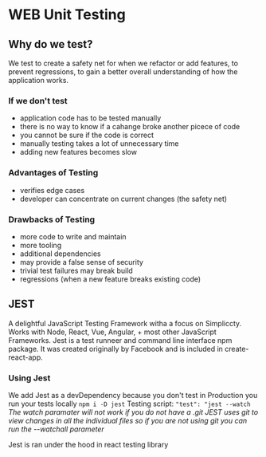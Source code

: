 # WEB Unit Testing

## Why do we test?

 We test to create a safety net for when we refactor or add features, to prevent regressions, to gain a better overall understanding of how the application works.

### If we don't test
  * application code has to be tested manually
  * there is no way to know if a cahange broke another picece of code
  * you cannot be sure if the code is correct
  * manually testing takes a lot of unnecessary time
  * adding new features becomes slow

### Advantages of Testing
  * verifies edge cases
  * developer can concentrate on current changes (the safety net)
  
### Drawbacks of Testing
  * more code to write and maintain
  * more tooling
  * additional dependencies
  * may provide a false sense of security
  * trivial test failures may break build
  * regressions (when a new feature breaks existing code)

## JEST
A delightful JavaScript Testing Framework witha a focus on Simpliccty. 
Works with Node, React, Vue, Angular, + most other JavaScript Frameworks.
Jest is a test runneer and command line interface npm package. It was created originally by Facebook and is included in create-react-app.

### Using Jest
We add Jest as a devDependency because you don't test in Production you run your tests locally `npm i -D jest`
Testing script: `"test": "jest --watch` *The watch paramater will not work if you do not have a .git JEST uses git to view changes in all the individual files so if you are not using git you can run the --watchall parameter*

Jest is ran under the hood in react testing library

